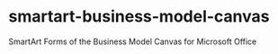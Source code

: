 smartart-business-model-canvas
==============================

SmartArt Forms of the Business Model Canvas for Microsoft Office
